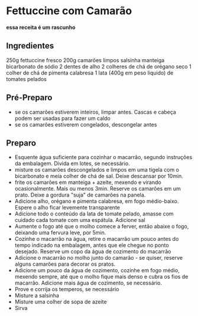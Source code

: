 # Fettuccine com Camarão

**essa receita é um rascunho**

## Ingredientes

250g fettuccine fresco
200g camarões limpos
salsinha
manteiga
bicarbonato de sódio
2 dentes de alho
2 colheres de chá de orégano seco
1 colher de chá de pimenta calabresa
1 lata (400g em peso liquido) de tomates pelados

## Pré-Preparo

* se os camarões estiverem inteiros, limpar antes. Cascas e cabeça podem
  ser usadas para fazer um caldo
* se os camarões estiverem congelados, descongelar antes

## Preparo

* Esquente água suficiente para cozinhar o macarrão, segundo instruções da
  embalagem. Divida em lotes, se necessário.
* misture os camarões descongelados e limpos em uma tigela com o bicarbonato e
  meia colher de chá de sal. Deixe descansar por 10min.
* frite os camarões em manteiga + azeite, mexendo e virando ocasionalmente.
  Mais ou menos 3min. Reserve os camarões em um prato. Deixe a gordura "suja" de
  camarões na panela.
* Adicione alho, orégano e pimenta calabresa, em fogo médio-baixo. Espere o alho
  ficar levemente transparente
* Adicione todo o conteúdo da lata de tomate pelado, amasse com cuidado cada
  tomate com uma espátula. Adicione sal
* Aumente o fogo até que o molho comece a ferver, então abaixe o fogo, deixando
  uma fervura leve, por 5min.
* Cozinhe o macarrão na água, retire o macarrão um pouco antes do tempo indicado
  na embalagem, antes que ele chegue no ponto desejado. Reserve um copo da água
  de cozimento do macarrão
* Adicione o macarrão no molho junto do camarão - se quiser, reserve alguns
  camarões para decorar os pratos.
* Adicione um pouco da água de cozimento,
  cozinhe em fogo médio, mexendo sempre, até que o molho fique mais denso e
  cubra os fios de macarrão. Adicione mais água de cozimento, se necessário.
* Prove e corrija os temperos, se necessário
* Misture a salsinha
* Misture uma colher de sopa de azeite
* Sirva
